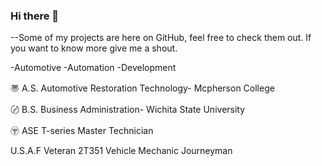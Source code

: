 ### Hi there 👋

--Some of my projects are here on GitHub, feel free to check them out. If you want to know more give me a shout.

-Automotive
-Automation
-Development

〠 A.S. Automotive Restoration Technology- Mcpherson College

〄 B.S. Business Administration- Wichita State University

〶 ASE T-series Master Technician

U.S.A.F Veteran 2T351 Vehicle Mechanic Journeyman

